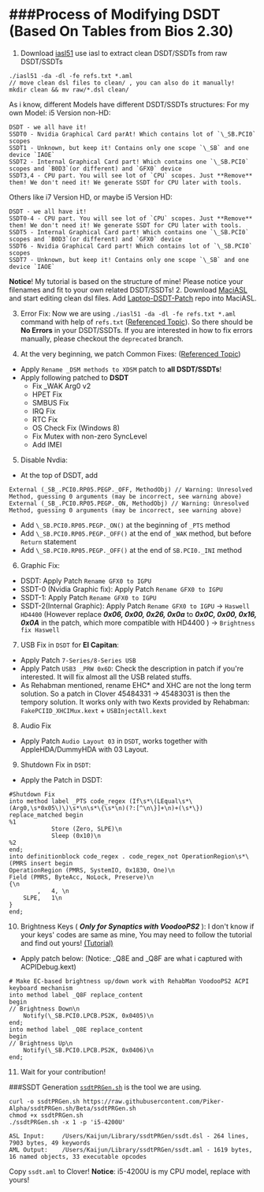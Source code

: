 ###Process of Modifying DSDT (Based On Tables from Bios 2.30)
==========

1.  Download [iasl51](https://bitbucket.org/RehabMan/acpica/downloads) use iasl to extract clean DSDT/SSDTs from raw DSDT/SSDTs
  ```
  ./iasl51 -da -dl -fe refs.txt *.aml
  // move clean dsl files to clean/ , you can also do it manually!
  mkdir clean && mv raw/*.dsl clean/
  ```
  
  As i know, different Models have different DSDT/SSDTs structures:
  For my own Model: i5 Version non-HD:
  ```
  DSDT - we all have it!
  SSDT0 - Nvidia Graphical Card parAt! Which contains lot of `\_SB.PCI0` scopes
  SSDT1 - Unknown, but keep it! Contains only one scope `\_SB` and one device `IAOE`
  SSDT2 - Internal Graphical Card part! Which contains one `\_SB.PCI0` scopes and `B0D3`(or different) and `GFX0` device
  SSDT3,4 - CPU part. You will see lot of `CPU` scopes. Just **Remove** them! We don't need it! We generate SSDT for CPU later with tools.
  ```
  
  Others like i7 Version HD, or maybe i5 Version HD:
  ```
  DSDT - we all have it!
  SSDT0-4 - CPU part. You will see lot of `CPU` scopes. Just **Remove** them! We don't need it! We generate SSDT for CPU later with tools.
  SSDT5 - Internal Graphical Card part! Which contains one `\_SB.PCI0` scopes and `B0D3`(or different) and `GFX0` device
  SSDT6 - Nvidia Graphical Card part! Which contains lot of `\_SB.PCI0` scopes
  SSDT7 - Unknown, but keep it! Contains only one scope `\_SB` and one device `IAOE`
  ```
  
  **Notice**! My tutorial is based on the structure of mine! Please notice your filenames and fit to your own related DSDT/SSDTs! 
2.  Download [MaciASL](https://bitbucket.org/RehabMan/os-x-maciasl-patchmatic/downloads) and start editing clean dsl files. Add [Laptop-DSDT-Patch](https://github.com/RehabMan/Laptop-DSDT-Patch) repo into MaciASL. 

3. Error Fix: Now we are using `./iasl51 -da -dl -fe refs.txt *.aml` command with help of `refs.txt` ([Referenced Topic](http://www.tonymacx86.com/threads/guide-patching-laptop-dsdt-ssdts.152573/)). So there should be **No Errors** in your DSDT/SSDTs. If you are interested in how to fix errors manually, please checkout the `deprecated` branch.

4. At the very beginning, we patch Common Fixes: ([Referenced Topic](http://www.tonymacx86.com/threads/guide-patching-laptop-dsdt-ssdts.152573/))
  - Apply `Rename _DSM methods to XDSM` patch to **all DSDT/SSDTs**!
  - Apply following patched to **DSDT**
  	* Fix _WAK Arg0 v2
  	* HPET Fix
  	* SMBUS Fix
  	* IRQ Fix
  	* RTC Fix
  	* OS Check Fix (Windows 8)
  	* Fix Mutex with non-zero SyncLevel
  	* Add IMEI

5. Disable Nvdia:
  - At the top of DSDT, add
  ```
  External (_SB_.PCI0.RP05.PEGP._OFF, MethodObj) // Warning: Unresolved Method, guessing 0 arguments (may be incorrect, see warning above)
  External (_SB_.PCI0.RP05.PEGP._ON, MethodObj) // Warning: Unresolved Method, guessing 0 arguments (may be incorrect, see warning above)
  ```

  - Add `\_SB.PCI0.RP05.PEGP._ON()` at the beginning of `_PTS` method
  - Add `\_SB.PCI0.RP05.PEGP._OFF()` at the end of `_WAK` method, but before `Return` statement
  - Add `\_SB.PCI0.RP05.PEGP._OFF()` at the end of `SB.PCI0._INI` method

6. Graphic Fix:
  - DSDT: Apply Patch `Rename GFX0 to IGPU`
  - SSDT-0 (Nvidia Graphic fix): Apply Patch `Rename GFX0 to IGPU`
  - SSDT-1: Apply Patch `Rename GFX0 to IGPU`
  - SSDT-2(Internal Graphic): Apply Patch `Rename GFX0 to IGPU` -> `Haswell HD4400` (However replace ***0x06, 0x00, 0x26, 0x0a*** to ***0x0C, 0x00, 0x16, 0x0A*** in the patch, which more compatible with HD4400 ) -> `Brightness fix Haswell`

  
7. USB Fix in `DSDT` for **El Capitan**: 
  - Apply Patch `7-Series/8-Series USB`  
  - Apply Patch `USB3 _PRW 0x6D`: Check the description in patch if you're interested. It will fix almost all the USB related stuffs.
  - As Rehabman mentioned, rename EHC* and XHC are not the long term solution. So a patch in Clover 45484331 -> 45483031 is then the tempory solution. It works only with two Kexts provided by Rehabman: `FakePCIID_XHCIMux.kext` + `USBInjectAll.kext`

  
8. Audio Fix
  - Apply Patch `Audio Layout 03` in `DSDT`,  works together with AppleHDA/DummyHDA with 03 Layout.


9. Shutdown Fix in `DSDT`:
  - Apply the Patch in DSDT: 
  ```
  #Shutdown Fix
  into method label _PTS code_regex (If\s*\(LEqual\s*\(Arg0,\s*0x05\)\)\s*\n\s*\{\s*\n)(?:[^\n\}]+\n)+(\s*\}) replace_matched begin
  %1
              Store (Zero, SLPE)\n
              Sleep (0x10)\n
  %2
  end;
  into definitionblock code_regex . code_regex_not OperationRegion\s*\(PMRS insert begin
  OperationRegion (PMRS, SystemIO, 0x1830, One)\n
  Field (PMRS, ByteAcc, NoLock, Preserve)\n
  {\n
          ,   4, \n
      SLPE,   1\n
  }
  end;
  ```

10. Brightness Keys ( ***Only for Synaptics with VoodooPS2*** ): I don't know if your keys' codes are same as mine, You may need to follow the tutorial and find out yours! [(Tutorial)](http://www.tonymacx86.com/threads/guide-patching-dsdt-ssdt-for-laptop-backlight-control.152659/)
  - Apply patch below: (Notice: _Q8E and _Q8F are what i captured with ACPIDebug.kext)
  ```
  # Make EC-based brightness up/down work with RehabMan VoodooPS2 ACPI keyboard mechanism
  into method label _Q8F replace_content
  begin
  // Brightness Down\n
      Notify(\_SB.PCI0.LPCB.PS2K, 0x0405)\n
  end;
  into method label _Q8E replace_content
  begin
  // Brightness Up\n
      Notify(\_SB.PCI0.LPCB.PS2K, 0x0406)\n
  end;
  ```
11. Wait for your contribution!


###SSDT Generation
[`ssdtPRGen.sh`](https://github.com/Piker-Alpha/ssdtPRGen.sh) is the tool we are using.
```
curl -o ssdtPRGen.sh https://raw.githubusercontent.com/Piker-Alpha/ssdtPRGen.sh/Beta/ssdtPRGen.sh
chmod +x ssdtPRGen.sh
./ssdtPRGen.sh -x 1 -p 'i5-4200U'
```
```
ASL Input:     /Users/Kaijun/Library/ssdtPRGen/ssdt.dsl - 264 lines, 7903 bytes, 49 keywords
AML Output:    /Users/Kaijun/Library/ssdtPRGen/ssdt.aml - 1619 bytes, 16 named objects, 33 executable opcodes
```
Copy `ssdt.aml` to Clover!
**Notice**: i5-4200U is my CPU model, replace with yours!

